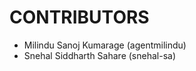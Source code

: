 CONTRIBUTORS
============

 - Milindu Sanoj Kumarage (agentmilindu)
 - Snehal Siddharth Sahare (snehal-sa)
